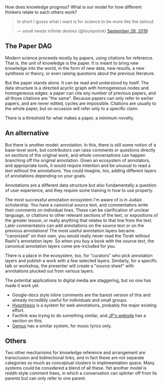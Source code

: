 How does knowledge progress? What is our model for how different thinkers relate to each others work?

<blockquote class="twitter-tweet" data-conversation="none" data-dnt="true"><p lang="en" dir="ltr">In short I guess what i want is for science to be more like the talmud.</p>&mdash; small needs infinite desires (@louispotok) <a href="https://twitter.com/louispotok/status/1178065688503570432?ref_src=twsrc%5Etfw">September 28, 2019</a></blockquote> <script async src="https://platform.twitter.com/widgets.js" charset="utf-8"></script>

## The Paper DAG

Modern science proceeds mostly by papers, using citations for reference. That is, the unit of knowledge is the paper. It is meant to bring new knowledge into the world, in the form of new data, new results, a new synthesis or theory, or even raising questions about the previous literature. 

But the paper stands alone. It can be read and understood by itself. The data structure is a directed acyclic graph with homogeneous nodes and homogeneous edges: a paper can cite any number of previous papers, and all those citations are "the same". Because papers can only refer to earlier papers, and are never edited, cycles are impossible. Citations are usually to the whole paper, but on occasion will refer only to a specific claim.

There is a threshold for what makes a paper, a minimum novelty.

## An alternative

But there is another model: annotation. In this, there is still some notion of a base-level work, but contributors can raise comments or questions directly on sections of the original work, and whole conversations can happen branching off the original annotation. Given an ecosystem of annotators, and appropriate tools, it would require intention and be unusual to read a text without the annotations. You could imagine, too, adding different layers of annotations depending on your goals.

Annotations are a different data structure but also fundamentally a question of user experience, and they require some training in how to use properly.

The most successful annotation ecosystem I'm aware of is in Judaic scholarship. You have a canonical source text, and commentators write their comments on individual lines. These can be clarification of unclear language, or citations to other relevant sections of the text, or expositions of the greater lesson, or really anything that relates to that line from the text. Later commentators can add annotations on the source text or on the previous annotations! The most useful annotation layers became "canonized" on their own, you would really never read the Torah without Rashi's annotation layer. So when you buy a book with the source text, the canonical annotation layers come pre-included for you.

There is a place in the ecosystem, too, for "curators" who pick annotation layers and publish a work with a few selected layers. Similarly, for a specific talk or workshop, the presenter will create a "source sheet" with annotations plucked out from various layers.

The potential applications to digital media are staggering, but no one has made it work yet.
* Google-docs style inline comments are the barest version of this and already incredibly useful for individuals and small groups.
* [Hypothesis](https://web.hypothes.is/) is a system for web annotations, probably the major existing effort.
* Factlink was trying to do something similar, and [JP's website](https://janpaulposma.nl/) has a section on this.
* [Genius](https://genius.com/Genius-about-genius-annotated) has a similar system, for music lyrics only.

## Others

Two other mechanisms for knowledge reference and arrangement are transclusion and bidirectional links, and in fact these are not separate categories so much as conceptual clusters in implmeentation space. Many systems could be considered a blend of all these. Yet another model is reddit-style comment trees, in which a conversation can splinter off from its parents but can only refer to one parent.


